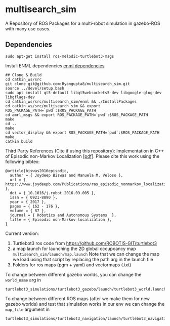# multisearch_sim
A Repository of ROS Packages for a multi-robot simulation in gazebo-ROS with many use cases.


## Dependencies
```
sudo apt-get install ros-melodic-turtlebot3-msgs
```
Install ENML dependencies [enml dependencies](https://github.com/ut-amrl/enml)
```
## Clone & Build
cd catkin_ws/src
git clone git@github.com:Ryangupta8/multisearch_sim.git
source ../devel/setup.bash
sudo apt install qt5-default libqt5websockets5-dev libgoogle-glog-dev libgflags-dev
cd catkin_ws/src/multisearch_sim/enml && ./InstallPackages
cd catkin_ws/src/multisearch_sim && export ROS_PACKAGE_PATH=`pwd`:$ROS_PACKAGE_PATH
cd amrl_msgs && export ROS_PACKAGE_PATH=`pwd`:$ROS_PACKAGE_PATH 
make
cd ..
make
cd vector_display && export ROS_PACKAGE_PATH=`pwd`:$ROS_PACKAGE_PATH
make
catkin build
```

Third Party References (Cite if using this repository):
Implementation in C++ of Episodic non-Markov Localization [[pdf]](https://www.joydeepb.com/Publications/ras_episodic_nonmarkov_localization.pdf).
Please cite this work using the following bibtex:
```
@article{biswas2016episodic,
  author = { Joydeep Biswas and Manuela M. Veloso },
  url = { https://www.joydeepb.com/Publications/ras_episodic_nonmarkov_localization.pdf },
  doi = { 10.1016/j.robot.2016.09.005 },
  issn = { 0921-8890 },
  year = { 2017 },
  pages = { 162 - 176 },
  volume = { 87 },
  journal = { Robotics and Autonomous Systems  },
  title = { Episodic non-Markov localization },
}
```


Current version:
1) Turtlebot3 ros code from https://github.com/ROBOTIS-GIT/turtlebot3
2) a map launch for launching the 2D global occupoancy map 
```multisearch_sim/launch/map.launch```
Note that we can change the map we load using that script by replacing the path arg in the launch file
3) Folders for ros maps (pgm + yaml) and vectormaps (.txt)

To change between different gazebo worlds, you can change the ```world_name``` arg in
```
turtlebot3_simulations/turtlebot3_gazebo/launch/turtlebot3_world.launch
```

To change between different ROS maps (after we make them for new gazebo worlds) and test that simulation 
works in our env we can change the ```map_file``` argument in
```
turtlebot3_simulations/turtlebot3_navigation/launch/turtlebot3_navigation.launch
```
